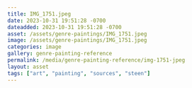 ```yaml
---
title: IMG_1751.jpeg
date: 2023-10-31 19:51:28 -0700
dateadded: 2023-10-31 19:51:28 -0700
asset: /assets/genre-paintings/IMG_1751.jpeg
image: /assets/genre-paintings/IMG_1751.jpeg
categories: image
gallery: genre-painting-reference
permalink: /media/genre-painting-reference/img-1751-jpeg
layout: asset
tags: ["art", "painting", "sources", "steen"]
--- 
```

